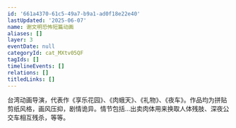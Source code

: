 ```yaml
---
id: '661a4370-61c5-49a7-b9a1-ad0f18e22e40'
lastUpdated: '2025-06-07'
name: 谢文明恐怖短篇动画
aliases: []
layer: 3
eventDate: null
categoryId: cat_MXtv05QF
tagIds: []
timelineEvents: []
relations: []
titledLinks: []
---
```

台湾动画导演，代表作《享乐花园》、《肉蛾天》、《礼物》、《夜车》。作品均为拼贴剪纸风格，画风压抑，剧情诡异。情节包括…出卖肉体用来换取人体残肢、深夜公交车相互残杀，等等。
